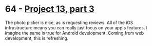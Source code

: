 # 64 - [Project 13, part 3](https://www.hackingwithswift.com/100/swiftui/64)

The photo picker is nice, as is requesting reviews. All of the iOS infrastructure means you can really just focus on your app's features. I imagine the same is true for Android development. Coming from web development, this is refreshing.
